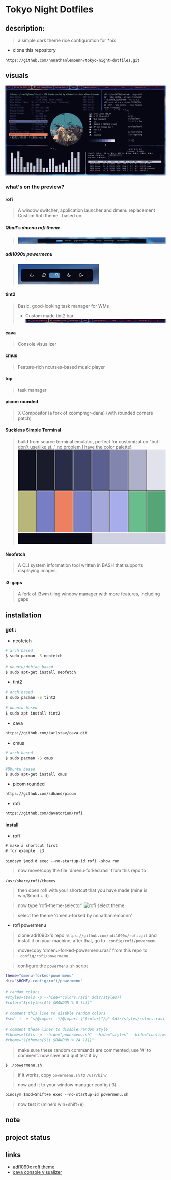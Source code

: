 # Tokyo Night Dotfiles
## description:
> a simple dark theme rice configuration for *nix

- clone this repository

```
https://github.com/nnnathanlemonnn/tokyo-night-dotfiles.git
```
## visuals
![gif](assets/preview.gif)
### what's on the preview?
#### rofi 
> A window switcher, application launcher and dmenu replacement
> Custom Rofi theme.. based on: 
##### Qball's dmenu rofi theme
> ![rofi](assets/rofidark10.png)
##### adi1090x powermenu
> ![powermenu](assets/rofipowmen10dark.png)
#### tint2
> Basic, good-looking task manager for WMs
>-	 Custom made tint2 bar
 ![tint2](assets/tint2.png)	 
#### cava 
>Console visualizer
#### cmus
>Feature-rich ncurses-based music player
#### top
> task manager
#### picom rounded
> X Compositor (a fork of xcompmgr-dana) (with rounded corners patch)
#### Suckless Simple Terminal
> build from source terminal emulator, perfect for customization
> "but I don't use/like st.." no problem I have the color palette!
> ![color palette](backgrounds/cp.png)
> ![foreground background and cursor](backgrounds/fgbgcs.png)
#### Neofetch 
> A CLI system information tool written in BASH that supports displaying images.
#### i3-gaps
>A fork of i3wm tiling window manager with more features, including gaps

## installation
### get :
- neofetch

``` bash
# arch based
$ sudo pacman -S neofetch

# ubuntu/debian based
$ sudo apt-get install neofetch

```

- tint2

``` bash
# arch based
$ sudo pacman -S tint2

# ubuntu based
$ sudo apt install tint2

```

- cava

``` bash
https://github.com/karlstav/cava.git
```

- cmus

``` bash
# arch based
$ sudo pacman -S cmus

#Ubuntu based
$ sudo apt-get install cmus
```

- picom rounded

```
https://github.com/sdhand/picom
```

- rofi 

```
https://github.com/davatorium/rofi
```

#### install
- rofi

``` config
# make a shortcut first
# for example  i3

bindsym $mod+d exec --no-startup-id rofi -show run
```
> now move/copy the file 'dmenu-forked.rasi' from this repo to 

 ```/usr/share/rofi/themes```


> then open rofi with your shortcut that you have made (mine is win/$mod + d)

> now type 'rofi-theme-selector' 
![rofi select theme](assets/rofip1.png)

> select the theme 'dmenu-forked by nnnathanlemonnn'

- rofi powermenu

> clone adi1090x's repo ```https://github.com/adi1090x/rofi.git``` and install it
on your machine, after that, go to ```.config/rofi/powermenu```.

> move/copy 'dmenu-forked-powermenu.rasi' from this repo to ```.config/rofi/powermenu```

> configure the ```powermenu.sh``` script 


``` bash
theme="dmenu-forked-powermenu"
dir="$HOME/.config/rofi/powermenu"

# random colors
#styles=($(ls -p --hide="colors.rasi" $dir/styles))
#color="${styles[$(( $RANDOM % 8 ))]}"

# comment this line to disable random colors
#sed -i -e "s/@import .*/@import \"$color\"/g" $dir/styles/colors.rasi

# comment these lines to disable random style
#themes=($(ls -p --hide="powermenu.sh" --hide="styles" --hide="confirm.rasi" --hide="message.rasi" $dir))
#theme="${themes[$(( $RANDOM % 24 ))]}"

```

> make sure these random commands are commented, use '#' to comment. now save and quit
> test it by 

```
$ ./powermenu.sh
```

> if it works, copy ```powermenu.sh``` to ```/usr/bin/```

> now add it to your window manager config (i3)

```config
bindsym $mod+Shift+e exec --no-startup-id powermenu.sh
```

> now test it (mine's win+shift+e)

## note

## project status





## links

- [adi1090x rofi theme](https://github.com/adi1090x/rofi.git)
- [cava console visualizer](https://github.com/karlstav/cava.git)




